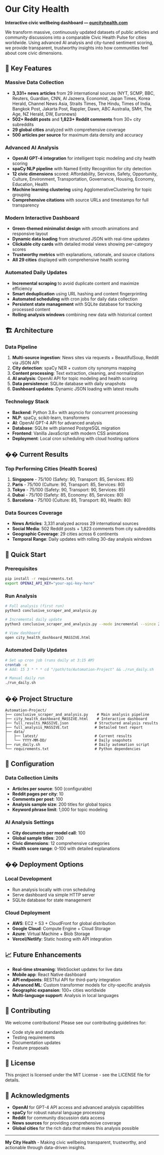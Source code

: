 # Our City Health
**Interactive civic wellbeing dashboard — [ourcityhealth.com](https://ourcityhealth.com)**


We transform massive, continuously updated datasets of public articles and community discussions into a comparable Civic Health Pulse for cities worldwide. Using advanced AI analysis and city-tuned sentiment scoring, we provide transparent, trustworthy insights into how communities feel about core civic dimensions.

## 🌟 Key Features

### **Massive Data Collection**
- **3,331+ news articles** from 29 international sources (NYT, SCMP, BBC, Reuters, Guardian, CNN, Al Jazeera, Economist, Japan Times, Korea Herald, Channel News Asia, Straits Times, The Hindu, Times of India, Bangkok Post, Jakarta Post, Rappler, Dawn, ABC Australia, SMH, The Age, NZ Herald, DW, Euronews)
- **502+ Reddit posts** and **1,823+ Reddit comments** from 30+ city subreddits
- **29 global cities** analyzed with comprehensive coverage
- **500 articles per source** for maximum data density and accuracy

### **Advanced AI Analysis**
- **OpenAI GPT-4 integration** for intelligent topic modeling and city health scoring
- **spaCy NLP pipeline** with Named Entity Recognition for city detection
- **12 civic dimensions** scored: Affordability, Services, Safety, Opportunity, Culture, Environment, Transportation, Governance, Housing, Economy, Education, Health
- **Machine learning clustering** using AgglomerativeClustering for topic grouping
- **Comprehensive citations** with source URLs and timestamps for full transparency

### **Modern Interactive Dashboard**
- **Green-themed minimalist design** with smooth animations and responsive layout
- **Dynamic data loading** from structured JSON with real-time updates
- **Clickable city cards** with detailed modal views showing per-category scores
- **Trustworthy metrics** with explanations, rationale, and source citations
- **All 29 cities** displayed with comprehensive health scoring

### **Automated Daily Updates**
- **Incremental scraping** to avoid duplicate content and maximize efficiency
- **Smart deduplication** using URL hashing and content fingerprinting
- **Automated scheduling** with cron jobs for daily data collection
- **Persistent state management** with SQLite database for tracking processed content
- **Rolling analysis windows** combining new data with historical context

## 🏗️ Architecture

### **Data Pipeline**
1. **Multi-source ingestion**: News sites via requests + BeautifulSoup, Reddit via JSON API
2. **City detection**: spaCy NER + custom city synonyms mapping
3. **Content processing**: Text extraction, cleaning, and normalization
4. **AI analysis**: OpenAI API for topic modeling and health scoring
5. **Data persistence**: SQLite database with daily snapshots
6. **Dashboard updates**: Dynamic JSON loading with latest results

### **Technology Stack**
- **Backend**: Python 3.8+ with asyncio for concurrent processing
- **NLP**: spaCy, scikit-learn, transformers
- **AI**: OpenAI GPT-4 API for advanced analysis
- **Database**: SQLite with planned PostgreSQL migration
- **Frontend**: Vanilla JavaScript with modern CSS animations
- **Deployment**: Local cron scheduling with cloud hosting options

## �� Current Results

### **Top Performing Cities (Health Scores)**
1. **Singapore** - 75/100 (Safety: 90, Transport: 85, Services: 85)
2. **Paris** - 75/100 (Culture: 90, Transport: 85, Services: 80)
3. **Tokyo** - 75/100 (Safety: 90, Transport: 90, Services: 85)
4. **Dubai** - 75/100 (Safety: 85, Economy: 85, Services: 80)
5. **Barcelona** - 75/100 (Culture: 85, Transport: 80, Health: 80)

### **Data Sources Coverage**
- **News Articles**: 3,331 analyzed across 29 international sources
- **Social Media**: 502 Reddit posts + 1,823 comments from city subreddits
- **Geographic Coverage**: 29 cities across 6 continents
- **Temporal Range**: Daily updates with rolling 30-day analysis windows

## 🚀 Quick Start

### **Prerequisites**
```bash
pip install -r requirements.txt
export OPENAI_API_KEY="your-api-key-here"
```

### **Run Analysis**
```bash
# Full analysis (first run)
python3 conclusive_scraper_and_analysis.py

# Incremental daily update
python3 conclusive_scraper_and_analysis.py --mode incremental --since 24h

# View dashboard
open city_health_dashboard_MASSIVE.html
```

### **Automated Daily Updates**
```bash
# Set up cron job (runs daily at 3:15 AM)
crontab -e
# Add: 15 3 * * * cd "/path/to/Automation-Project" && ./run_daily.sh

# Manual daily run
./run_daily.sh
```

## �� Project Structure

```
Automation-Project/
├── conclusive_scraper_and_analysis.py    # Main analysis pipeline
├── city_health_dashboard_MASSIVE.html    # Interactive dashboard
├── full_results_MASSIVE.json            # Structured analysis results
├── full_analysis_MASSIVE.txt            # Detailed text report
├── data/
│   ├── latest/                          # Current results
│   └── YYYY-MM-DD/                      # Daily snapshots
├── run_daily.sh                         # Daily automation script
└── requirements.txt                     # Python dependencies
```

## 🔧 Configuration

### **Data Collection Limits**
- **Articles per source**: 500 (configurable)
- **Reddit pages per city**: 10
- **Comments per post**: 100
- **Analysis sample size**: 200 titles for global topics
- **Keyword phrase limit**: 1,000 for topic modeling

### **AI Analysis Settings**
- **City documents per model call**: 100
- **Global sample titles**: 200
- **Civic dimensions**: 12 comprehensive categories
- **Health score range**: 0-100 with detailed explanations

## �� Deployment Options

### **Local Development**
- Run analysis locally with cron scheduling
- Serve dashboard via simple HTTP server
- SQLite database for state management

### **Cloud Deployment**
- **AWS**: EC2 + S3 + CloudFront for global distribution
- **Google Cloud**: Compute Engine + Cloud Storage
- **Azure**: Virtual Machine + Blob Storage
- **Vercel/Netlify**: Static hosting with API integration

## 📈 Future Enhancements

- **Real-time streaming**: WebSocket updates for live data
- **Mobile app**: React Native dashboard
- **API endpoints**: RESTful API for third-party integration
- **Advanced ML**: Custom transformer models for city-specific analysis
- **Geographic expansion**: 100+ cities worldwide
- **Multi-language support**: Analysis in local languages

## 🤝 Contributing

We welcome contributions! Please see our contributing guidelines for:
- Code style and standards
- Testing requirements
- Documentation updates
- Feature proposals

## 📄 License

This project is licensed under the MIT License - see the LICENSE file for details.

## 🙏 Acknowledgments

- **OpenAI** for GPT-4 API access and advanced analysis capabilities
- **spaCy** for robust natural language processing
- **Reddit** for community discussion data access
- **News sources** for providing comprehensive coverage
- **Global cities** for the rich data that makes this analysis possible

---

**My City Health** - Making civic wellbeing transparent, trustworthy, and actionable through data-driven insights.
